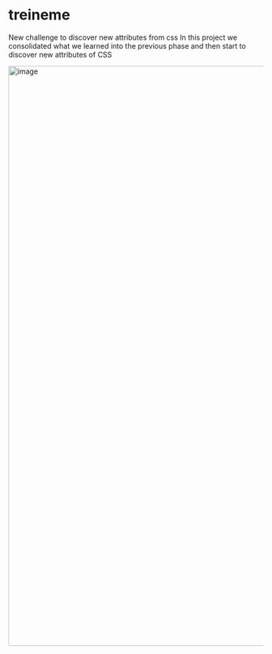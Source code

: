 # treineme
New challenge to discover new attributes from css
In this project we consolidated what we learned into the previous phase and then start to discover new attributes of CSS

<img width="1145" alt="image" src="https://user-images.githubusercontent.com/123243407/216160982-4d7b3983-5657-4cae-9025-09194713fd25.png">
